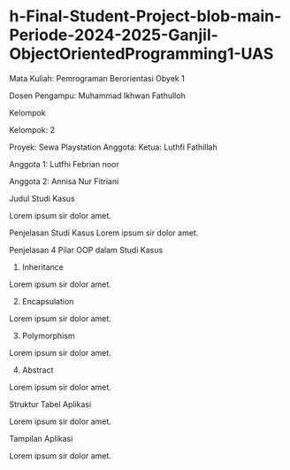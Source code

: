 # h-Final-Student-Project-blob-main-Periode-2024-2025-Ganjil-ObjectOrientedProgramming1-UAS

Mata Kuliah: Pemrograman Berorientasi Obyek 1

Dosen Pengampu: Muhammad Ikhwan Fathulloh

Kelompok

Kelompok: 2

Proyek: Sewa Playstation
Anggota:
Ketua: Luthfi Fathillah

Anggota 1: Lutfhi Febrian noor

Anggota 2: Annisa Nur Fitriani

Judul Studi Kasus

Lorem ipsum sir dolor amet.

Penjelasan Studi Kasus
Lorem ipsum sir dolor amet.

Penjelasan 4 Pilar OOP dalam Studi Kasus
1. Inheritance

Lorem ipsum sir dolor amet.

2. Encapsulation

Lorem ipsum sir dolor amet.

3. Polymorphism

Lorem ipsum sir dolor amet.

4. Abstract

Lorem ipsum sir dolor amet.

Struktur Tabel Aplikasi

Lorem ipsum sir dolor amet.

Tampilan Aplikasi

Lorem ipsum sir dolor amet.
